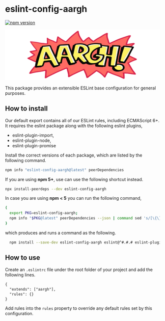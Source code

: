 # eslint-config-aargh #

[![npm version](https://badge.fury.io/js/eslint-config-aargh.svg)](https://badge.fury.io/js/eslint-config-aargh)

![AARGH](./banner.png)

This package provides an extensible ESLint base configuration for general purposes.

## How to install ##

Our default export contains all of our ESLint rules, including ECMAScript 6+. It requires the eslint package along with the following eslint plugins,

 * eslint-plugin-import,
 * eslint-plugin-node,
 * eslint-plugin-promise

Install the correct versions of each package, which are listed by the following command.

```sh
npm info "eslint-config-aargh@latest" peerDependencies
```

If you are using **npm 5+**, use can use the following shortcut instead.

```sh
npx install-peerdeps --dev eslint-config-aargh
```

In case you are using **npm < 5** you can run the following command,

```sh
(
  export PKG=eslint-config-aargh;
  npm info "$PKG@latest" peerDependencies --json | command sed 's/[\{\},]//g ; s/: /@/g' | xargs npm install --save-dev "$PKG@latest"
)
```

which produces and runs a command as the following.

```sh
  npm install --save-dev eslint-config-aargh eslint@^#.#.# eslint-plugin-import@^#.#.# eslint-plugin-node@^#.#.# eslint-plugin-promise@^#.#.#
```

## How to use ##

Create an `.eslintrc` file under the root folder of your project and add the following lines.

```
{
  "extends": ["aargh"],
  "rules": {}
}
```

Add rules into the `rules` property to override any default rules set by this configuration.
